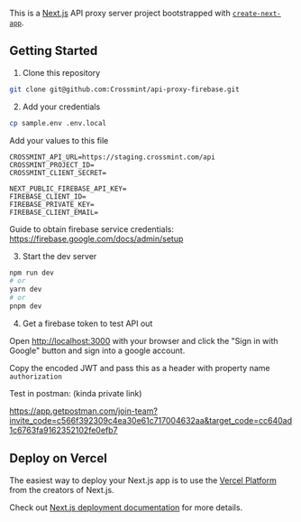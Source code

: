 This is a [Next.js](https://nextjs.org/) API proxy server project bootstrapped with [`create-next-app`](https://github.com/vercel/next.js/tree/canary/packages/create-next-app).

## Getting Started

1. Clone this repository

```bash
git clone git@github.com:Crossmint/api-proxy-firebase.git
```

2. Add your credentials

```bash
cp sample.env .env.local
```

Add your values to this file

```
CROSSMINT_API_URL=https://staging.crossmint.com/api
CROSSMINT_PROJECT_ID=
CROSSMINT_CLIENT_SECRET=

NEXT_PUBLIC_FIREBASE_API_KEY=
FIREBASE_CLIENT_ID=
FIREBASE_PRIVATE_KEY=
FIREBASE_CLIENT_EMAIL=
```

Guide to obtain firebase service credentials: https://firebase.google.com/docs/admin/setup

3. Start the dev server

```bash
npm run dev
# or
yarn dev
# or
pnpm dev
```

4. Get a firebase token to test API out

Open [http://localhost:3000](http://localhost:3000) with your browser and click the "Sign in with Google" button and sign into a google account.  

Copy the encoded JWT and pass this as a header with property name `authorization`

Test in postman: (kinda private link)

https://app.getpostman.com/join-team?invite_code=c566f392309c4ea30e61c717004632aa&target_code=cc640ad1c6763fa9162352102fe0efb7


## Deploy on Vercel

The easiest way to deploy your Next.js app is to use the [Vercel Platform](https://vercel.com/new?utm_medium=default-template&filter=next.js&utm_source=create-next-app&utm_campaign=create-next-app-readme) from the creators of Next.js.

Check out [Next.js deployment documentation](https://nextjs.org/docs/deployment) for more details.

